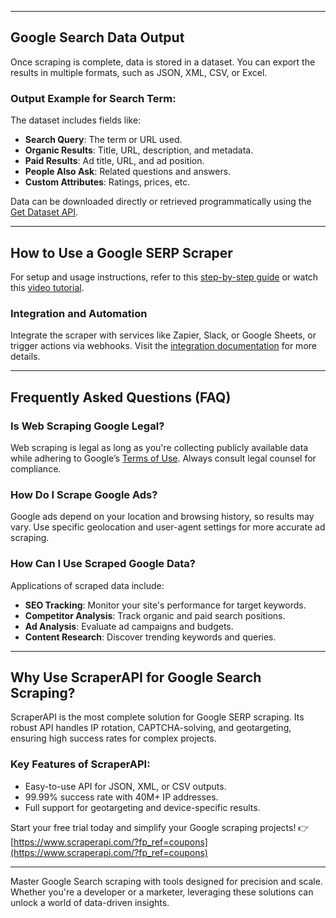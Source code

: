 
---

## Google Search Data Output

Once scraping is complete, data is stored in a dataset. You can export the results in multiple formats, such as JSON, XML, CSV, or Excel.

### Output Example for Search Term:
The dataset includes fields like:
- **Search Query**: The term or URL used.
- **Organic Results**: Title, URL, description, and metadata.
- **Paid Results**: Ad title, URL, and ad position.
- **People Also Ask**: Related questions and answers.
- **Custom Attributes**: Ratings, prices, etc.

Data can be downloaded directly or retrieved programmatically using the [Get Dataset API](https://apify.com/docs/api/v2#/reference/datasets/item-collection/get-items).

---

## How to Use a Google SERP Scraper

For setup and usage instructions, refer to this [step-by-step guide](https://blog.apify.com/unofficial-google-search-api-from-apify-22a20537a951) or watch this [video tutorial](https://www.youtube.com/watch?v=wjLskDlPfvo).

### Integration and Automation
Integrate the scraper with services like Zapier, Slack, or Google Sheets, or trigger actions via webhooks. Visit the [integration documentation](https://apify.com/integrations) for more details.

---

## Frequently Asked Questions (FAQ)

### Is Web Scraping Google Legal?
Web scraping is legal as long as you're collecting publicly available data while adhering to Google’s [Terms of Use](https://policies.google.com/terms?hl=en). Always consult legal counsel for compliance.

### How Do I Scrape Google Ads?
Google ads depend on your location and browsing history, so results may vary. Use specific geolocation and user-agent settings for more accurate ad scraping.

### How Can I Use Scraped Google Data?
Applications of scraped data include:
- **SEO Tracking**: Monitor your site's performance for target keywords.
- **Competitor Analysis**: Track organic and paid search positions.
- **Ad Analysis**: Evaluate ad campaigns and budgets.
- **Content Research**: Discover trending keywords and queries.

---

## Why Use ScraperAPI for Google Search Scraping?

ScraperAPI is the most complete solution for Google SERP scraping. Its robust API handles IP rotation, CAPTCHA-solving, and geotargeting, ensuring high success rates for complex projects.

### Key Features of ScraperAPI:
- Easy-to-use API for JSON, XML, or CSV outputs.
- 99.99% success rate with 40M+ IP addresses.
- Full support for geotargeting and device-specific results.

Start your free trial today and simplify your Google scraping projects! 👉 [https://www.scraperapi.com/?fp_ref=coupons](https://www.scraperapi.com/?fp_ref=coupons)

---

Master Google Search scraping with tools designed for precision and scale. Whether you're a developer or a marketer, leveraging these solutions can unlock a world of data-driven insights.
